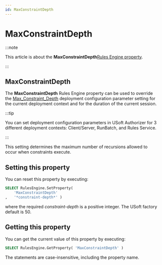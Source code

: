 ```yaml
---
id: MaxConstraintDepth
---
```


# MaxConstraintDepth




:::note

This article is about the **MaxConstraintDepth**[Rules Engine property](/docs/Modeller_and_Rules_Engine/Rules_Engine_properties).

:::

## **MaxConstraintDepth**

The **MaxConstraintDepth** Rules Engine property can be used to override the [Max_Constraint_Depth](/docs/Authorisation_and_access/Deployment_configurations/Max_Constraint_Depth.md) deployment configuration parameter setting for the current deployment context and for the duration of the current session.


:::tip

You can set deployment configuration parameters in USoft Authorizer for 3 different deployment contexts: Client/Server, RunBatch, and Rules Service.

:::

This setting determines the maximum number of recursions allowed to occur when constraints execute.

## Setting this property

You can reset this property by executing:

```sql
SELECT RulesEngine.SetProperty(
    'MaxConstraintDepth'
,   '*constraint-depth*' )
```

where the required *constraint-depth* is a positive integer. The USoft factory default is 50.

## Getting this property

You can get the current value of this property by executing:

```sql
SELECT RulesEngine.GetProperty( 'MaxConstraintDepth' )
```

The statements are case-insensitive, including the property name.
